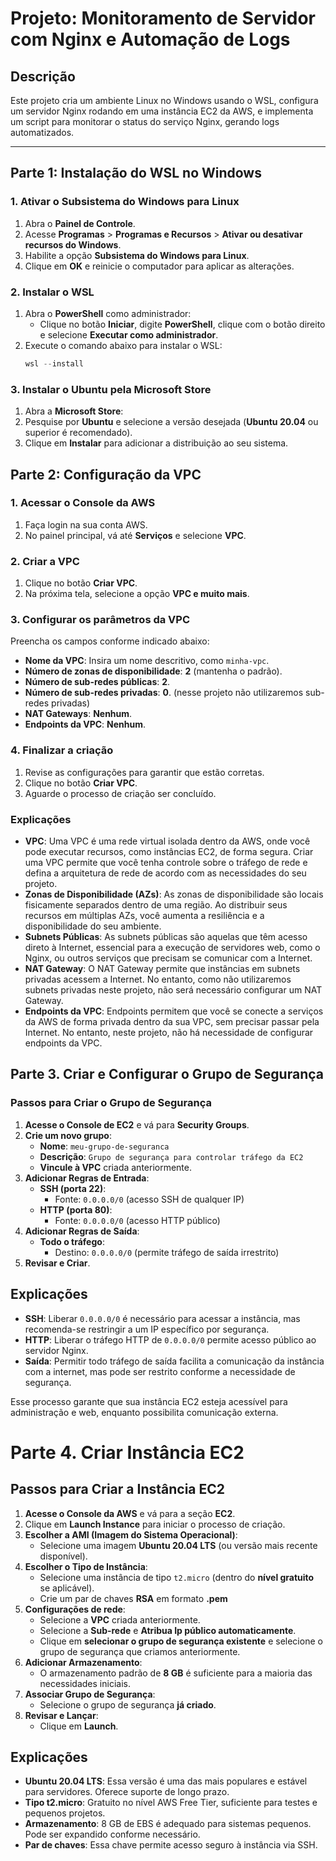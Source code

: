 # Projeto: Monitoramento de Servidor com Nginx e Automação de Logs

## **Descrição**
Este projeto cria um ambiente Linux no Windows usando o WSL, configura um servidor Nginx rodando em uma instância EC2 da AWS, e implementa um script para monitorar o status do serviço Nginx, gerando logs automatizados.

---

## **Parte 1: Instalação do WSL no Windows**

### **1. Ativar o Subsistema do Windows para Linux**
1. Abra o **Painel de Controle**.
2. Acesse **Programas** > **Programas e Recursos** > **Ativar ou desativar recursos do Windows**.
3. Habilite a opção **Subsistema do Windows para Linux**.
4. Clique em **OK** e reinicie o computador para aplicar as alterações.

### **2. Instalar o WSL**
1. Abra o **PowerShell** como administrador:
   - Clique no botão **Iniciar**, digite **PowerShell**, clique com o botão direito e selecione **Executar como administrador**.
2. Execute o comando abaixo para instalar o WSL:
   ```powershell
   wsl --install

### **3. Instalar o Ubuntu pela Microsoft Store**
1. Abra a **Microsoft Store**:
2. Pesquise por **Ubuntu** e selecione a versão desejada (**Ubuntu 20.04** ou superior é recomendado).
3. Clique em **Instalar** para adicionar a distribuição ao seu sistema.

## **Parte 2: Configuração da VPC**

### **1. Acessar o Console da AWS**
1. Faça login na sua conta AWS.
2. No painel principal, vá até **Serviços** e selecione **VPC**.

### **2. Criar a VPC**
1. Clique no botão **Criar VPC**.
2. Na próxima tela, selecione a opção **VPC e muito mais**.

### **3. Configurar os parâmetros da VPC**
Preencha os campos conforme indicado abaixo:

- **Nome da VPC**: Insira um nome descritivo, como `minha-vpc`.
- **Número de zonas de disponibilidade**: **2** (mantenha o padrão).
- **Número de sub-redes públicas**: **2**.
- **Número de sub-redes privadas**: **0**. (nesse projeto não utilizaremos sub-redes privadas)
- **NAT Gateways**: **Nenhum**.
- **Endpoints da VPC**: **Nenhum**.

### **4. Finalizar a criação**
1. Revise as configurações para garantir que estão corretas.
2. Clique no botão **Criar VPC**.
3. Aguarde o processo de criação ser concluído.

### Explicações

- **VPC**: Uma VPC é uma rede virtual isolada dentro da AWS, onde você pode executar recursos, como instâncias EC2, de forma segura. Criar uma VPC permite que você tenha controle sobre o tráfego de rede e defina a arquitetura de rede de acordo com as necessidades do seu projeto.
- **Zonas de Disponibilidade (AZs)**: As zonas de disponibilidade são locais fisicamente separados dentro de uma região. Ao distribuir seus recursos em múltiplas AZs, você aumenta a resiliência e a disponibilidade do seu ambiente. 
- **Subnets Públicas**: As subnets públicas são aquelas que têm acesso direto à Internet, essencial para a execução de servidores web, como o Nginx, ou outros serviços que precisam se comunicar com a Internet.
- **NAT Gateway**: O NAT Gateway permite que instâncias em subnets privadas acessem a Internet. No entanto, como não utilizaremos subnets privadas neste projeto, não será necessário configurar um NAT Gateway.
- **Endpoints da VPC**: Endpoints permitem que você se conecte a serviços da AWS de forma privada dentro da sua VPC, sem precisar passar pela Internet. No entanto, neste projeto, não há necessidade de configurar endpoints da VPC.

## Parte 3. Criar e Configurar o Grupo de Segurança

### Passos para Criar o Grupo de Segurança

1. **Acesse o Console de EC2** e vá para **Security Groups**.
2. **Crie um novo grupo**:
   - **Nome**: `meu-grupo-de-seguranca`
   - **Descrição**: `Grupo de segurança para controlar tráfego da EC2`
   - **Vincule à VPC** criada anteriormente.
3. **Adicionar Regras de Entrada**:
   - **SSH (porta 22)**: 
     - Fonte: `0.0.0.0/0` (acesso SSH de qualquer IP)
   - **HTTP (porta 80)**: 
     - Fonte: `0.0.0.0/0` (acesso HTTP público)
4. **Adicionar Regras de Saída**:
   - **Todo o tráfego**: 
     - Destino: `0.0.0.0/0` (permite tráfego de saída irrestrito)
5. **Revisar e Criar**.

## Explicações

- **SSH**: Liberar `0.0.0.0/0` é necessário para acessar a instância, mas recomenda-se restringir a um IP específico por segurança.
- **HTTP**: Liberar o tráfego HTTP de `0.0.0.0/0` permite acesso público ao servidor Nginx.
- **Saída**: Permitir todo tráfego de saída facilita a comunicação da instância com a internet, mas pode ser restrito conforme a necessidade de segurança.

Esse processo garante que sua instância EC2 esteja acessível para administração e web, enquanto possibilita comunicação externa.

# Parte 4. Criar Instância EC2

## Passos para Criar a Instância EC2

1. **Acesse o Console da AWS** e vá para a seção **EC2**.
2. Clique em **Launch Instance** para iniciar o processo de criação.
3. **Escolher a AMI (Imagem do Sistema Operacional)**:
   - Selecione uma imagem **Ubuntu 20.04 LTS** (ou versão mais recente disponível).
4. **Escolher o Tipo de Instância**:
   - Selecione uma instância de tipo `t2.micro` (dentro do **nível gratuito** se aplicável).
   - Crie um par de chaves **RSA** em formato **.pem**
5. **Configurações de rede**:
   - Selecione a **VPC** criada anteriormente.
   - Selecione a **Sub-rede** e **Atribua Ip público automaticamente**.
   - Clique em **selecionar o grupo de segurança existente** e selecione o grupo de segurança que criamos anteriormente.
6. **Adicionar Armazenamento**:
   - O armazenamento padrão de **8 GB** é suficiente para a maioria das necessidades iniciais.
7. **Associar Grupo de Segurança**:
   - Selecione o grupo de segurança **já criado**.
8. **Revisar e Lançar**:
   - Clique em **Launch**.

## Explicações

- **Ubuntu 20.04 LTS**: Essa versão é uma das mais populares e estável para servidores. Oferece suporte de longo prazo.
- **Tipo t2.micro**: Gratuito no nível AWS Free Tier, suficiente para testes e pequenos projetos.
- **Armazenamento**: 8 GB de EBS é adequado para sistemas pequenos. Pode ser expandido conforme necessário.
- **Par de chaves**: Essa chave permite acesso seguro à instância via SSH.


